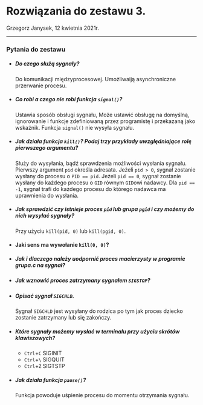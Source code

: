 # Rozwiązania do zestawu 3.
Grzegorz Janysek, 12 kwietnia 2021r. 

---
### Pytania do zestawu
-   ##### Do czego służą sygnały?
    Do komunikacji międzyprocesowej. Umożliwaiją asynchroniczne przerwanie procesu.
-   ##### Co robi a czego nie robi funkcja `signal()`?
    Ustawia sposób obsługi sygnału, Może ustawić obsługę na domyślną, ignorowanie i funkcje zdefiniowaną przez programistę i przekazaną jako wskaźnik. Funkcja `signal()` nie wysyła sygnału. 
-   ##### Jak działa funkcja `kill()`? Podaj trzy przykłady uwzględniające rolę pierwszego argumentu?
    Służy do wysyłania, bądź sprawdzenia możliwości wysłania sygnału. Pierwszy argument `pid` określa adresata. Jeżeli `pid > 0`, sygnał zostanie wysłany do procesu o `PID == pid`. Jeżeli `pid == 0`, sygnał zostanie wysłany do każdego procesu o `GID` równym `GID`owi nadawcy. Dla `pid == -1`, sygnał trafi do każdego procesu do którego nadawca ma uprawnienia do wysłania.
-   ##### Jak sprawdzić czy istnieje proces `pid` lub grupa `pgid` i czy możemy do nich wysyłać sygnały?
    Przy użyciu `kill(pid, 0)` lub `kill(pgid, 0)`.
-   #### Jaki sens ma wywołanie `kill(0, 0)`?
-   ##### Jak i dlaczego należy uodpornić proces macierzysty w programie grupa.c na sygnał?
-   ##### Jak wznowić proces zatrzymany sygnałem `SIGSTOP`?
-   ##### Opisać sygnał `SIGCHLD`.
    Sygnał `SIGCHLD` jest wysyłany do rodzica po tym jak proces dziecko zostanie zatrzymany lub się zakończy.
-   ##### Które sygnały możemy wysłać w terminalu przy użyciu skrótów klawiszowych?
    - `Ctrl`+`C` SIGINIT
    - `Ctrl`+`\` SIGQUIT
    - `Ctrl`+`Z` SIGTSTP
-   ##### Jak działa funkcja `pause()`?
    Funkcja powoduje uśpienie procesu do momentu otrzymania sygnału.